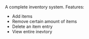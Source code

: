 A complete inventory system.
Features:
- Add items
- Remove certain amount of items
- Delete an item entry
- View entire inevtory
